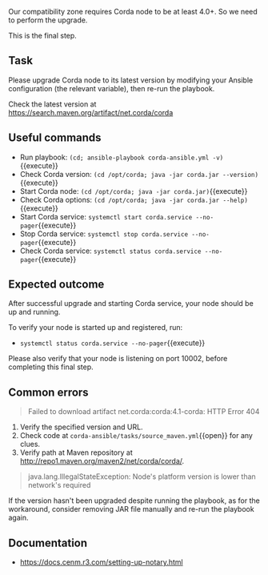 Our compatibility zone requires Corda node to be at least 4.0+. So we need to perform the upgrade.

This is the final step.

## Task

Please upgrade Corda node to its latest version by modifying your Ansible configuration (the relevant variable), then re-run the playbook.

Check the latest version at <https://search.maven.org/artifact/net.corda/corda>

## Useful commands

- Run playbook: `(cd; ansible-playbook corda-ansible.yml -v)`{{execute}}
- Check Corda version: `(cd /opt/corda; java -jar corda.jar --version)`{{execute}}
- Start Corda node: `(cd /opt/corda; java -jar corda.jar)`{{execute}}
- Check Corda options: `(cd /opt/corda; java -jar corda.jar --help)`{{execute}}
- Start Corda service: `systemctl start corda.service --no-pager`{{execute}}
- Stop Corda service: `systemctl stop corda.service --no-pager`{{execute}}
- Check Corda service: `systemctl status corda.service --no-pager`{{execute}}

## Expected outcome

After successful upgrade and starting Corda service, your node should be up and running.

To verify your node is started up and registered, run:

- `systemctl status corda.service --no-pager`{{execute}}

Please also verify that your node is listening on port 10002, before completing this final step.

## Common errors

> Failed to download artifact net.corda:corda:4.1-corda: HTTP Error 404

1. Verify the specified version and URL.
2. Check code at `corda-ansible/tasks/source_maven.yml`{{open}} for any clues.
3. Verify path at Maven repository at <http://repo1.maven.org/maven2/net/corda/corda/>.

> java.lang.IllegalStateException: Node's platform version is lower than network's required

If the version hasn't been upgraded despite running the playbook, as for the workaround, consider removing JAR file manually and re-run the playbook again.

## Documentation

- <https://docs.cenm.r3.com/setting-up-notary.html>
